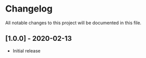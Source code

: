 # Changelog
All notable changes to this project will be documented in this file.

## [1.0.0] - 2020-02-13
- Initial release
